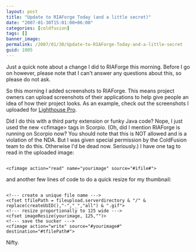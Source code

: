 ```yaml
---
layout: post
title: "Update to RIAForge Today (and a little secret)"
date: "2007-01-30T15:01:00+06:00"
categories: [coldfusion]
tags: []
banner_image: 
permalink: /2007/01/30/Update-to-RIAForge-Today-and-a-little-secret
guid: 1805
---
```


Just a quick note about a change I did to RIAForge this morning. Before I go on however, please note that I can't answer any questions about this, so please do not ask.

So this morning I added screenshots to RIAForge. This means project owners can upload screenshots of their applications to help give people an idea of how their project looks. As an example, check out the screenshots I uploaded for <a href="http://lighthousepro.riaforge.org/index.cfm?event=page.projectscreenshots">
Lighthouse Pro</a>.

Did I do this with a third party extension or funky Java code? Nope, I just used the new &lt;cfimage&gt; tags in Scorpio. (Oh, did I mention RIAForge is running on Scorpio now? You should note that this is NOT allowed and is a violation of the NDA. But I was given special permission by
the ColdFusion team to do this. Otherwise I'd be dead now. Seriously.) I have one tag to read in the uploaded image:

<code>
&lt;cfimage action="read" name="yourimage" source="#ifile#"&gt;
</code>

and another few lines of code to do a quick resize for my thumbnail:

<code>
&lt;!--- create a unique file name ---&gt;
&lt;cfset tfilePath = fileupload.serverdirectory & "/" & replace(createUUID(),"-","_","all") & ".gif"&gt;
&lt;!--- resize proportionally to 125 wide ---&gt; 
&lt;cfset imageResize(yourimage, 125,"")&gt;
&lt;!--- save the sucker ---&gt;
&lt;cfimage action="write" source="#yourimage#" destination="#tfilePath#"&gt;
</code>

Nifty.
